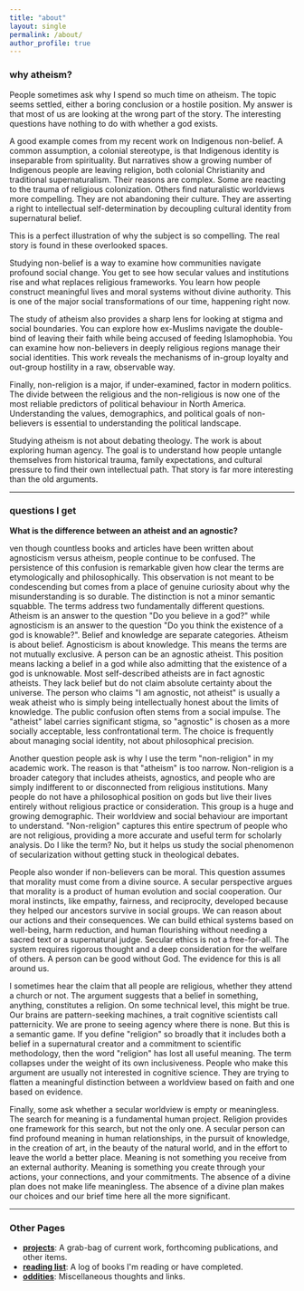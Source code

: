 ```yaml
---
title: "about"
layout: single
permalink: /about/
author_profile: true
---
```


### why atheism?

People sometimes ask why I spend so much time on atheism. The topic seems settled, either a boring conclusion or a hostile position. My answer is that most of us are looking at the wrong part of the story. The interesting questions have nothing to do with whether a god exists.

A good example comes from my recent work on Indigenous non-belief. A common assumption, a colonial stereotype, is that Indigenous identity is inseparable from spirituality. But narratives show a growing number of Indigenous people are leaving religion, both colonial Christianity and traditional supernaturalism. Their reasons are complex. Some are reacting to the trauma of religious colonization. Others find naturalistic worldviews more compelling. They are not abandoning their culture. They are asserting a right to intellectual self-determination by decoupling cultural identity from supernatural belief.

This is a perfect illustration of why the subject is so compelling. The real story is found in these overlooked spaces.

Studying non-belief is a way to examine how communities navigate profound social change. You get to see how secular values and institutions rise and what replaces religious frameworks. You learn how people construct meaningful lives and moral systems without divine authority. This is one of the major social transformations of our time, happening right now.

The study of atheism also provides a sharp lens for looking at stigma and social boundaries. You can explore how ex-Muslims navigate the double-bind of leaving their faith while being accused of feeding Islamophobia. You can examine how non-believers in deeply religious regions manage their social identities. This work reveals the mechanisms of in-group loyalty and out-group hostility in a raw, observable way.

Finally, non-religion is a major, if under-examined, factor in modern politics. The divide between the religious and the non-religious is now one of the most reliable predictors of political behaviour in North America. Understanding the values, demographics, and political goals of non-believers is essential to understanding the political landscape.

Studying atheism is not about debating theology. The work is about exploring human agency. The goal is to understand how people untangle themselves from historical trauma, family expectations, and cultural pressure to find their own intellectual path. That story is far more interesting than the old arguments.

---

### questions I get

**What is the difference between an atheist and an agnostic?**

ven though countless books and articles have been written about agnosticism versus atheism, people continue to be confused. The persistence of this confusion is remarkable given how clear the terms are etymologically and philosophically. This observation is not meant to be condescending but comes from a place of genuine curiosity about why the misunderstanding is so durable. The distinction is not a minor semantic squabble. The terms address two fundamentally different questions. Atheism is an answer to the question "Do you believe in a god?" while agnosticism is an answer to the question "Do you think the existence of a god is knowable?". Belief and knowledge are separate categories. Atheism is about belief. Agnosticism is about knowledge. This means the terms are not mutually exclusive. A person can be an agnostic atheist. This position means lacking a belief in a god while also admitting that the existence of a god is unknowable. Most self-described atheists are in fact agnostic atheists. They lack belief but do not claim absolute certainty about the universe. The person who claims "I am agnostic, not atheist" is usually a weak atheist who is simply being intellectually honest about the limits of knowledge. The public confusion often stems from a social impulse. The "atheist" label carries significant stigma, so "agnostic" is chosen as a more socially acceptable, less confrontational term. The choice is frequently about managing social identity, not about philosophical precision.

Another question people ask is why I use the term "non-religion" in my academic work. The reason is that "atheism" is too narrow. Non-religion is a broader category that includes atheists, agnostics, and people who are simply indifferent to or disconnected from religious institutions. Many people do not have a philosophical position on gods but live their lives entirely without religious practice or consideration. This group is a huge and growing demographic. Their worldview and social behaviour are important to understand. "Non-religion" captures this entire spectrum of people who are not religious, providing a more accurate and useful term for scholarly analysis. Do I like the term? No, but it helps us study the social phenomenon of secularization without getting stuck in theological debates.

People also wonder if non-believers can be moral. This question assumes that morality must come from a divine source. A secular perspective argues that morality is a product of human evolution and social cooperation. Our moral instincts, like empathy, fairness, and reciprocity, developed because they helped our ancestors survive in social groups. We can reason about our actions and their consequences. We can build ethical systems based on well-being, harm reduction, and human flourishing without needing a sacred text or a supernatural judge. Secular ethics is not a free-for-all. The system requires rigorous thought and a deep consideration for the welfare of others. A person can be good without God. The evidence for this is all around us.

I sometimes hear the claim that all people are religious, whether they attend a church or not. The argument suggests that a belief in something, anything, constitutes a religion. On some technical level, this might be true. Our brains are pattern-seeking machines, a trait cognitive scientists call patternicity. We are prone to seeing agency where there is none. But this is a semantic game. If you define "religion" so broadly that it includes both a belief in a supernatural creator and a commitment to scientific methodology, then the word "religion" has lost all useful meaning. The term collapses under the weight of its own inclusiveness. People who make this argument are usually not interested in cognitive science. They are trying to flatten a meaningful distinction between a worldview based on faith and one based on evidence.

Finally, some ask whether a secular worldview is empty or meaningless. The search for meaning is a fundamental human project. Religion provides one framework for this search, but not the only one. A secular person can find profound meaning in human relationships, in the pursuit of knowledge, in the creation of art, in the beauty of the natural world, and in the effort to leave the world a better place. Meaning is not something you receive from an external authority. Meaning is something you create through your actions, your connections, and your commitments. The absence of a divine plan does not make life meaningless. The absence of a divine plan makes our choices and our brief time here all the more significant.

---

### Other Pages

* **[projects](/liminal-notes/projects/)**: A grab-bag of current work, forthcoming publications, and other items.
* **[reading list](/liminal-notes/reading-list/)**: A log of books I'm reading or have completed.
* **[oddities](/liminal-notes/oddities/)**: Miscellaneous thoughts and links.